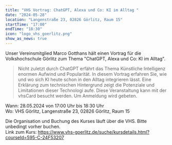 ```yaml
---
title: "VHS Vortrag: ChatGPT, Alexa und Co: KI im Alltag "
date: "2024-05-28"
location: "Langenstraße 23, 02826 Görlitz, Raum 15"
startTime: "17:00"
endTime: "18:30"
icon: "logo_vhs_goerlitz.png"
show_as_news: true
---
```


Unser Vereinsmitglied Marco Gotthans hält einen Vortrag für die Volkshochschule Görlitz zum Thema "ChatGPT, Alexa und
Co: KI im Alltag".

> Nicht zuletzt durch ChatGPT erfährt das Thema Künstliche Intelligenz enormen Aufwind und Popularität. In diesem
> Vortrag erfahren Sie, wie und wo sich KI heute schon in den Alltag integrieren lässt. Eine Erklärung zum technischen
> Hintergrund zeigt die Potenziale und Limitationen dieser Technologi aufe. Diese Veranstaltung kann mit der vhsCard
> besucht werden. Um Anmeldung wird gebeten.

Wann: 28.05.2024 von 17:00 Uhr bis 18:30 Uhr  
Wo: VHS Görlitz, Langenstraße 23, 02826 Görlitz, Raum 15

Die Organisation und Buchung des Kurses läuft über die VHS. Bitte unbedingt vorher buchen.  
Link zum Kurs: https://www.vhs-goerlitz.de/suche/kursdetails.html?courseId=595-C-24F53207
